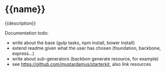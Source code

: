 # {{name}}

{{description}}

Documentation todo:

  - write about the base (gulp tasks, npm install, bower install)
  - extend readme given what the user has chosen (foundation, backbone, express...)
  - write about sub-generators (backbon generate resource, for example)
  - see https://github.com/mustardamus/starterkit, also link resources
